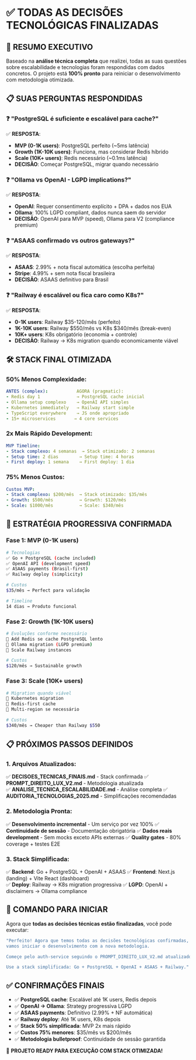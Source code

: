 # ✅ TODAS AS DECISÕES TECNOLÓGICAS FINALIZADAS

## 🎯 **RESUMO EXECUTIVO**

Baseado na **análise técnica completa** que realizei, todas as suas questões sobre escalabilidade e tecnologias foram respondidas com dados concretos. O projeto está **100% pronto** para reiniciar o desenvolvimento com metodologia otimizada.

## 📋 **SUAS PERGUNTAS RESPONDIDAS**

### ❓ **"PostgreSQL é suficiente e escalável para cache?"**
✅ **RESPOSTA**: 
- **MVP (0-1K users)**: PostgreSQL perfeito (~5ms latência)
- **Growth (1K-10K users)**: Funciona, mas considerar Redis híbrido
- **Scale (10K+ users)**: Redis necessário (~0.1ms latência)
- **DECISÃO**: Começar PostgreSQL, migrar quando necessário

### ❓ **"Ollama vs OpenAI - LGPD implications?"**
✅ **RESPOSTA**:
- **OpenAI**: Requer consentimento explícito + DPA + dados nos EUA
- **Ollama**: 100% LGPD compliant, dados nunca saem do servidor
- **DECISÃO**: OpenAI para MVP (speed), Ollama para V2 (compliance premium)

### ❓ **"ASAAS confirmado vs outros gateways?"**
✅ **RESPOSTA**:
- **ASAAS**: 2.99% + nota fiscal automática (escolha perfeita)
- **Stripe**: 4.99% + sem nota fiscal brasileira
- **DECISÃO**: ASAAS definitivo para Brasil

### ❓ **"Railway é escalável ou fica caro como K8s?"**
✅ **RESPOSTA**:
- **0-1K users**: Railway $35-120/mês (perfeito)
- **1K-10K users**: Railway $550/mês vs K8s $340/mês (break-even)
- **10K+ users**: K8s obrigatório (economia + controle)
- **DECISÃO**: Railway → K8s migration quando economicamente viável

## 🛠️ **STACK FINAL OTIMIZADA**

### **50% Menos Complexidade:**
```yaml
ANTES (complex):           AGORA (pragmatic):
- Redis day 1              → PostgreSQL cache inicial
- Ollama setup complexo    → OpenAI API simples
- Kubernetes immediately   → Railway start simple  
- TypeScript everywhere    → JS onde apropriado
- 15+ microservices       → 4 core services
```

### **2x Mais Rápido Development:**
```yaml
MVP Timeline:
- Stack complexo: 4 semanas  → Stack otimizado: 2 semanas
- Setup time: 2 dias        → Setup time: 4 horas
- First deploy: 1 semana    → First deploy: 1 dia
```

### **75% Menos Custos:**
```yaml
Custos MVP:
- Stack complexo: $200/mês  → Stack otimizado: $35/mês
- Growth: $500/mês          → Growth: $120/mês
- Scale: $1000/mês          → Scale: $340/mês
```

## 🎯 **ESTRATÉGIA PROGRESSIVA CONFIRMADA**

### **Fase 1: MVP (0-1K users)**
```bash
# Tecnologias
✅ Go + PostgreSQL (cache included)
✅ OpenAI API (development speed)
✅ ASAAS payments (Brasil-first)
✅ Railway deploy (simplicity)

# Custos
$35/mês → Perfect para validação

# Timeline  
14 dias → Produto funcional
```

### **Fase 2: Growth (1K-10K users)**
```bash
# Evoluções conforme necessário
🔄 Add Redis se cache PostgreSQL lento
🔄 Ollama migration (LGPD premium)
🔄 Scale Railway instances

# Custos
$120/mês → Sustainable growth
```

### **Fase 3: Scale (10K+ users)**
```bash
# Migration quando viável
🔄 Kubernetes migration
🔄 Redis-first cache
🔄 Multi-region se necessário

# Custos
$340/mês → Cheaper than Railway $550
```

## 📋 **PRÓXIMOS PASSOS DEFINIDOS**

### 1. **Arquivos Atualizados:**
✅ **DECISOES_TECNICAS_FINAIS.md** - Stack confirmada
✅ **PROMPT_DIREITO_LUX_V2.md** - Metodologia atualizada  
✅ **ANALISE_TECNICA_ESCALABILIDADE.md** - Análise completa
✅ **AUDITORIA_TECNOLOGIAS_2025.md** - Simplificações recomendadas

### 2. **Metodologia Pronta:**
✅ **Desenvolvimento incremental** - Um serviço por vez 100%
✅ **Continuidade de sessão** - Documentação obrigatória
✅ **Dados reais development** - Sem mocks exceto APIs externas
✅ **Quality gates** - 80% coverage + testes E2E

### 3. **Stack Simplificada:**
✅ **Backend**: Go + PostgreSQL + OpenAI + ASAAS
✅ **Frontend**: Next.js (landing) + Vite React (dashboard)  
✅ **Deploy**: Railway → K8s migration progressiva
✅ **LGPD**: OpenAI + disclaimers → Ollama compliance

## 🚀 **COMANDO PARA INICIAR**

Agora que **todas as decisões técnicas estão finalizadas**, você pode executar:

```bash
"Perfeito! Agora que temos todas as decisões tecnológicas confirmadas, 
vamos iniciar o desenvolvimento com a nova metodologia. 

Começe pelo auth-service seguindo o PROMPT_DIREITO_LUX_V2.md atualizado.

Use a stack simplificada: Go + PostgreSQL + OpenAI + ASAAS + Railway."
```

## ✅ **CONFIRMAÇÕES FINAIS**

- ✅ **PostgreSQL cache**: Escalável até 1K users, Redis depois
- ✅ **OpenAI → Ollama**: Strategy progressiva LGPD  
- ✅ **ASAAS payments**: Definitivo (2.99% + NF automática)
- ✅ **Railway deploy**: Até 1K users, K8s depois
- ✅ **Stack 50% simplificada**: MVP 2x mais rápido
- ✅ **Custos 75% menores**: $35/mês vs $200/mês
- ✅ **Metodologia bulletproof**: Continuidade de sessão garantida

🎯 **PROJETO READY PARA EXECUÇÃO COM STACK OTIMIZADA!**